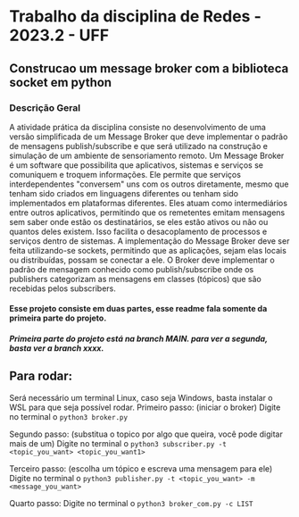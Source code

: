 # Trabalho da disciplina de Redes - 2023.2 - UFF

## Construcao um message broker com a biblioteca socket em python

### Descrição Geral


A atividade prática da disciplina consiste no desenvolvimento de uma versão simplificada de um Message Broker que deve implementar o padrão de mensagens publish/subscribe e que será utilizado na construção e simulação de um ambiente de sensoriamento remoto.
Um Message Broker é um software que possibilita que aplicativos, sistemas e serviços se comuniquem e troquem informações. Ele permite que serviços interdependentes "conversem" uns com os outros diretamente, mesmo que tenham sido criados em linguagens diferentes ou tenham sido implementados em plataformas diferentes. Eles atuam como intermediários entre outros aplicativos, permitindo que os remetentes emitam mensagens sem saber onde estão os destinatários, se eles estão ativos ou não ou quantos deles existem. Isso facilita o desacoplamento de processos e serviços dentro de sistemas.
A implementação do Message Broker deve ser feita utilizando-se sockets, permitindo que as aplicações, sejam elas locais ou distribuídas, possam se conectar a ele. O Broker deve implementar o padrão de mensagem conhecido como publish/subscribe onde os publishers categorizam as mensagens em classes (tópicos) que são recebidas pelos subscribers.

#### Esse projeto consiste em duas partes, esse readme fala somente da primeira parte do projeto. 

##### Primeira parte do projeto está na branch MAIN. para ver a segunda, basta ver a branch xxxx.


## Para rodar:

Será necessário um terminal Linux, caso seja Windows, basta instalar o WSL para que seja possível rodar.
Primeiro passo: (iniciar o broker)
    Digite no terminal o ``` python3 broker.py ```

Segundo passo: (substitua o topico por algo que queira, você pode digitar mais de um)
    Digite no terminal o ``` python3 subscriber.py -t <topic_you_want> <topic_you_want1> ```

Terceiro passo: (escolha um tópico e escreva uma mensagem para ele)
    Digite no terminal o ``` python3 publisher.py -t <topic_you_want> -m <message_you_want> ```

Quarto passo:
    Digite no terminal o ``` python3 broker_com.py -c LIST ```

